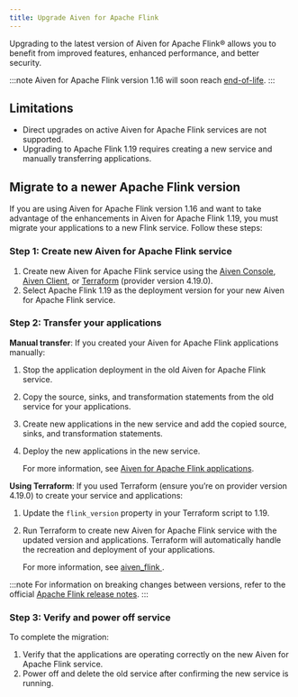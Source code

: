 ```yaml
---
title: Upgrade Aiven for Apache Flink
---
```


Upgrading to the latest version of Aiven for Apache Flink® allows you to benefit from improved features, enhanced performance, and better security.

:::note
Aiven for Apache Flink version 1.16 will soon reach
[end-of-life](/docs/platform/reference/eol-for-major-versions#aiven-for-flink).
:::

## Limitations

- Direct upgrades on active Aiven for Apache Flink services are not supported.
- Upgrading to Apache Flink 1.19 requires creating a new service and manually
  transferring applications.

## Migrate to a newer Apache Flink version

If you are using Aiven for Apache Flink version 1.16 and want to take advantage of
the enhancements in Aiven for Apache Flink 1.19, you must migrate your applications
to a new Flink service. Follow these steps:

### Step 1: Create new Aiven for Apache Flink service

1. Create new Aiven for Apache Flink service using the
   [Aiven Console](https://console.aiven.io/), [Aiven Client](/docs/tools/cli/service/flink),
   or [Terraform](/docs/tools/terraform) (provider version 4.19.0).
1. Select Apache Flink 1.19 as the deployment version for your new
   Aiven for Apache Flink service.

### Step 2: Transfer your applications

**Manual transfer**: If you created your Aiven for Apache Flink applications manually:

  1. Stop the application deployment in the old Aiven for Apache Flink service.
  1. Copy the source, sinks, and transformation statements from the old service for your
     applications.
  1. Create new applications in the new service and add the copied source, sinks, and
     transformation statements.
  1. Deploy the new applications in the new service.

     For more information, see
    [Aiven for Apache Flink applications](/docs/products/flink/howto/create-flink-applications).

**Using Terraform**: If you used Terraform (ensure you’re on provider version 4.19.0)
  to create your service and applications:

  1. Update the `flink_version` property in your Terraform script to 1.19.
  1. Run Terraform to create new Aiven for Apache Flink service with the updated
     version and applications. Terraform will automatically handle the recreation and
     deployment of your applications.

     For more information, see [aiven_flink ](https://registry.terraform.io/providers/aiven/aiven/latest/docs/resources/flink).

:::note
 For information on breaking changes between versions, refer to the official
 [Apache Flink release notes](https://nightlies.apache.org/flink/flink-docs-release-1.19/release-notes/flink-1.19/).
:::

### Step 3: Verify and power off service

To complete the migration:

1. Verify that the applications are operating correctly on the new
   Aiven for Apache Flink service.
1. Power off and delete the old service after confirming the new service is running.
